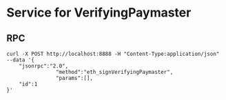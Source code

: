 Service for VerifyingPaymaster
==============================

## RPC

```
curl -X POST http://localhost:8888 -H "Content-Type:application/json" --data '{
    "jsonrpc":"2.0",
                "method":"eth_signVerifyingPaymaster",
                "params":[],
    "id":1
}'
```
